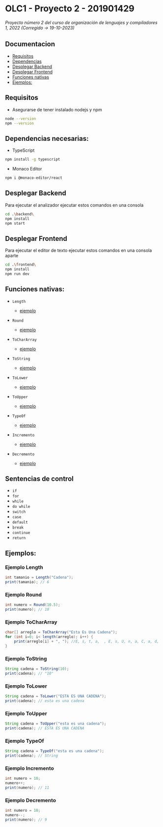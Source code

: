 # OLC1 - Proyecto 2 - 201901429
###### Proyecto número 2 del curso de organización de lenguajes y compiladores 1, 2022 (Corregido -> 19-10-2023)

## Documentacion
- [Requisitos](#Requisitos)
- [Dependencias](#dependencias-necesarias)
- [Desplegar Backend](#desplegar-backend)
- [Desplegar Frontend](#desplegar-frontend)
- [Funciones nativas](#funciones-nativas)
- [Ejemplos:](#ejemplos)

## Requisitos
- Asegurarse de tener instalado nodejs y npm
```bash
node --version 
npm --version
```

## Dependencias necesarias:
- TypeScript
```bash
npm install -g typescript
```

- Monaco Editor
```bash
npm i @monaco-editor/react
```

## Desplegar Backend
Para ejecutar el analizador  ejecutar estos comandos en una consola
```bash
cd .\backend\
npm install
npm start
```

## Desplegar Frontend
Para ejecutar el editor de texto ejecutar estos comandos en una consola aparte
```bash
cd .\frontend\
npm install
npm run dev
```

## Funciones nativas:
- `Length`
    - [ejemplo](#ejemplo-length)

- `Round`
    - [ejemplo](#ejemplo-round)

- `ToCharArray`
    - [ejemplo](#ejemplo-tochararray)

- `ToString`
    - [ejemplo](#ejemplo-tostring)

- `ToLower`
    - [ejemplo](#ejemplo-tolower)

- `ToUpper`
    - [ejemplo](#ejemplo-toupper)

- `TypeOf`
    - [ejemplo](#ejemplo-typeof)

- `Incremento`
    - [ejemplo](#ejemplo-incremento)

- `Decremento`
    - [ejemplo](#ejemplo-decremento)

## Sentencias de control
- `if`
- `for`
- `while`
- `do while`
- `switch`
- `case`
- `default`
- `break`
- `continue`
- `return`

## Ejemplos:

### Ejemplo Length
```java
int tamanio = Length("Cadena");
print(tamanio); // 6
```

### Ejemplo Round
```java
int numero = Round(10.5); 
print(numero); // 10
```

### Ejemplo ToCharArray
```java
char[] arreglo = ToCharArray("Esta Es Una Cadena");
for (int i=0; i< length(arreglo); i++) {
    print(arreglo[i] + ", "); //E, s, t, a,  , E, s, U, n, a, C, a, d, e, n, a, 
}
```

### Ejemplo ToString
```java
String cadena = ToString(10);
print(cadena); // "10"
```

### Ejemplo ToLower
```java
String cadena = ToLower("ESTA ES UNA CADENA");
print(cadena); // esta es una cadena
```

### Ejemplo ToUpper

```java
String cadena = ToUpper("esta es una cadena");
print(cadena); // ESTA ES UNA CADENA
```

### Ejemplo TypeOf
```java
String cadena = TypeOf("esta es una cadena");
print(cadena); // String
```

### Ejemplo Incremento
```java
int numero = 10;
numero++;
print(numero); // 11
```

### Ejemplo Decremento
```java
int numero = 10;
numero--;
print(numero); // 9
```